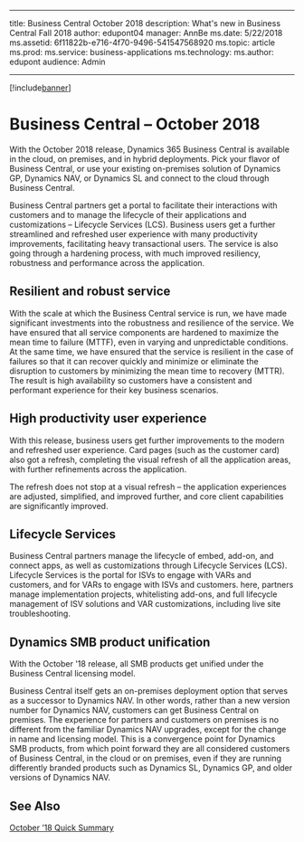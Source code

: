 ﻿---

title: Business Central October 2018
description: What's new in Business Central Fall 2018
author: edupont04
manager: AnnBe
ms.date: 5/22/2018
ms.assetid: 6f11822b-e716-4f70-9496-541547568920
ms.topic: article
ms.prod:
ms.service: business-applications
ms.technology:
ms.author: edupont
audience: Admin

---

[!include[banner](../../includes/banner.md)]

#  Business Central – October 2018
With the October 2018 release, Dynamics 365 Business Central is available in the cloud, on premises, and in hybrid deployments. Pick your flavor of Business Central, or use your existing on-premises solution of Dynamics GP, Dynamics NAV, or Dynamics SL and connect to the cloud through Business Central.  

Business Central partners get a portal to facilitate their interactions with customers and to manage the lifecycle of their applications and customizations – Lifecycle Services (LCS). Business users get a further streamlined and refreshed user experience with many productivity improvements, facilitating heavy transactional users. The service is also going through a hardening process, with much improved resiliency, robustness and performance across the application.

## Resilient and robust service
With the scale at which the Business Central service is run, we have made significant investments into the robustness and resilience of the service. We have ensured that all service components are hardened to maximize the mean time to failure (MTTF), even in varying and unpredictable conditions. At the same time, we have ensured that the service is resilient in the case of failures so that it can recover quickly and minimize or eliminate the disruption to customers by minimizing the mean time to recovery (MTTR). The result is high availability so customers have a consistent and performant experience for their key business scenarios.  

## High productivity user experience
With this release, business users get further improvements to the modern and refreshed user experience. Card pages (such as the customer card) also got a refresh, completing the visual refresh of all the application areas, with further refinements across the application.  

The refresh does not stop at a visual refresh – the application experiences are adjusted, simplified, and improved further, and core client capabilities are significantly improved.  

## Lifecycle Services
Business Central partners manage the lifecycle of embed, add-on, and connect apps, as well as customizations through Lifecycle Services (LCS). Lifecycle Services is the portal for ISVs to engage with VARs and customers, and for VARs to engage with ISVs and customers. here, partners manage implementation projects, whitelisting add-ons, and full lifecycle management of ISV solutions and VAR customizations, including live site troubleshooting.  

## Dynamics SMB product unification
With the October '18 release, all SMB products get unified under the Business Central licensing model.  

Business Central itself gets an on-premises deployment option that serves as a successor to Dynamics NAV. In other words, rather than a new version number for Dynamics NAV, customers can get Business Central on premises. The experience for partners and customers on premises is no different from the familiar Dynamics NAV upgrades, except for the change in name and licensing model. This is a convergence point for Dynamics SMB products, from which point forward they are all considered customers of Business Central, in the cloud or on premises, even if they are running differently branded products such as Dynamics SL, Dynamics GP, and older versions of Dynamics NAV.

## See Also
[October ’18 Quick Summary](quick-summary-business-central.md)  
